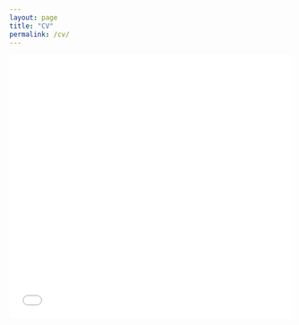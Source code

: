 ```yaml
---
layout: page
title: "CV"
permalink: /cv/
---
```


<iframe id="pdf-js-viewer" src="/web/viewer.html?file=%2Fresources%2Fcv.pdf" title="webviewer" frameborder="0" style="width:100%; height:49vw;"></iframe>
